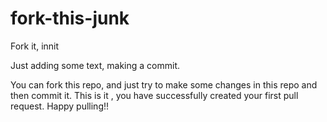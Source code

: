# fork-this-junk
Fork it, innit

Just adding some text, making a commit.

You can fork this repo, and just try to make some changes in this repo 
and then commit it.
This is it , you have successfully created your first pull request.
Happy pulling!!
